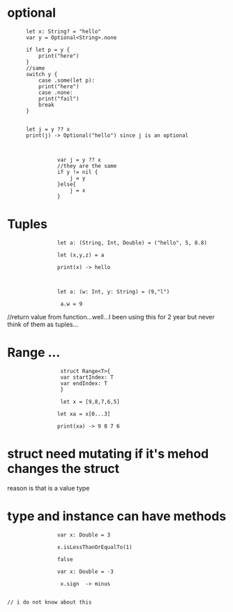# optional 
          let x: String? = "hello"
          var y = Optional<String>.none

          if let p = y {
              print("here")
          }
          //same
          switch y {
              case .some(let p):
              print("here")
              case .none:
              print("fail")
              break
          }
          
          
          let j = y ?? x
          print(j) -> Optional("hello") since j is an optional
          
   

                    var j = y ?? x
                    //they are the same
                    if y != nil {
                        j = y
                    }else{
                        j = x
                    }

# Tuples

                    let a: (String, Int, Double) = ("hello", 5, 8.8)

                    let (x,y,z) = a

                    print(x) -> hello
                    
                    
                    
                    let a: (w: Int, y: String) = (9,"l")

                     a.w = 9
                     
 //return value from function...well...I been using this for 2 year but never think of them as tuples...
 
 
 # Range  ...
 
                     struct Range<T>{
                     var startIndex: T
                     var endIndex: T
                     }
                     
                     let x = [9,8,7,6,5]

                    let xa = x[0...3]

                    print(xa) -> 9 8 7 6
                    
 # struct need mutating if it's mehod changes the struct
 
 reason is that is a value type
 
 # type and instance can have methods 
 
 
                    var x: Double = 3

                    x.isLessThanOrEqualTo(1)

                    false
                    
                    var x: Double = -3

                     x.sign  -> minus
                    
                    
    // i do not know about this
 
 
